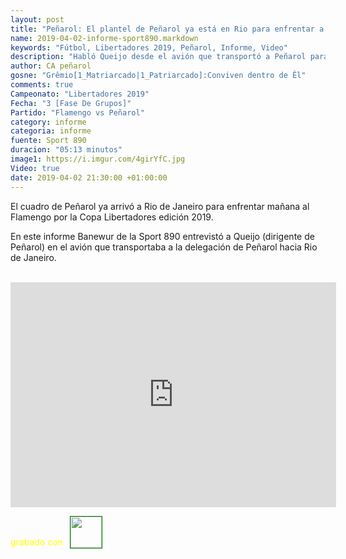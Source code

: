 ```yaml
---
layout: post
title: "Peñarol: El plantel de Peñarol ya está en Rio para enfrentar a Flamengo por la Libertadores"
name: 2019-04-02-informe-sport890.markdown
keywords: "Fútbol, Libertadores 2019, Peñarol, Informe, Video"
description: "Habló Queijo desde el avión que transportó a Peñarol para enfrentar al Flamengo por Copa Libertadores, el cuadro ya se encuentra en Rio"
author: CA peñarol
gosne: "Grêmio[1_Matriarcado|1_Patriarcado]:Conviven dentro de Êl"
comments: true
Campeonato: "Libertadores 2019"
Fecha: "3 [Fase De Grupos]"
Partido: "Flamengo vs Peñarol"
category: informe
categoria: informe
fuente: Sport 890
duracion: "05:13 minutos"
image1: https://i.imgur.com/4girYfC.jpg
Video: true
date: 2019-04-02 21:30:00 +01:00:00
---
```


El cuadro de Peñarol ya arrivó a Rio de Janeiro para enfrentar mañana al Flamengo por la Copa Libertadores edición 2019.

En este informe Banewur de la Sport 890 entrevistó a Queijo (dirigente de Peñarol) en el avión que transportaba a la delegación de Peñarol hacia Rio de Janeiro.

<br>

<iframe width="521" height="360" src="https://www.youtube.com/embed/lj_sjQSZIeY" frameborder="0" allow="accelerometer; autoplay; encrypted-media; gyroscope; picture-in-picture" allowfullscreen></iframe>

<span style="color:yellow;">grabado con</span> <a href="http://ffmpeg.org"><img src="{{ site.url }}/images/ffmpeg.png" width="50px" style="border:1px solid green;vertical-align: sub;margin-left:7px;"></a>
